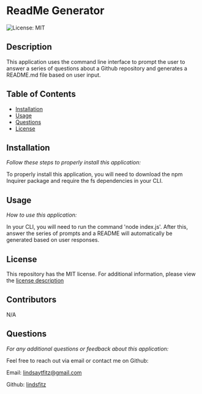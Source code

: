 # ReadMe Generator
  
  ![License: MIT](https://img.shields.io/badge/License-MIT-yellow.svg)

  ## Description
 This application uses the command line interface to prompt the user to answer a series of questions about a Github repository and generates a README.md file based on user input. 


  ## Table of Contents 
  * [Installation](#installation)
  * [Usage](#usage)
  * [Questions](#questions)
  * [License](#license)
  
  ## Installation

  *Follow these steps to properly install this application:*

  To properly install this application, you will need to download the npm Inquirer package and require the fs dependencies in your CLI.

  ## Usage
  *How to use this application:*

  In your CLI, you will need to run the command 'node index.js'. After this, answer the series of prompts and a README will automatically be generated based on user responses.

  ## License

  This repository has the MIT license. 
    For additional information, please view the [license description](https://opensource.org/licenses/MIT)
      

  ## Contributors
  N/A

  ## Questions
  *For any additional questions or feedback about this application:*

  Feel free to reach out via email or contact me on Github:

  Email:
  [lindsaytfitz@gmail.com](mailto:lindsaytfitz@gmail.com)

  Github:
  [lindsfitz](https://github.com/lindsfitz)